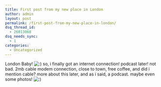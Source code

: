 ```yaml
---
title: First post from my new place in London
author: admin
layout: post
permalink: /first-post-from-my-new-place-in-london/
dsq_thread_id:
  - 26013068
dsq_needs_sync:
  - 1
categories:
  - Uncategorized
---
```

London Baby! <img src="http://blog.lotas-smartman.net/wp-includes/images/smilies/icon_smile.gif" alt=":)" class="wp-smiley" /> so, i finally got an internet connection! podcast later! not bad. 2mb cable modem connection, close to town, free coffee, and did i mention cable? more about this later, and as i said, a podcast. maybe even some photos! <img src="http://blog.lotas-smartman.net/wp-includes/images/smilies/icon_smile.gif" alt=":)" class="wp-smiley" />